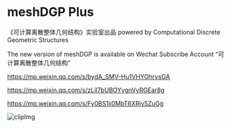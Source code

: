 # meshDGP Plus
《可计算离散整体几何结构》实验室出品 powered by Computational Discrete Geometric Structures

The new version of meshDGP is available on Wechat Subscribe Account “可计算离散整体几何结构”

https://mp.weixin.qq.com/s/bydA_SMV-Hu1VHYOhrvsGA

https://mp.weixin.qq.com/s/zLjl7bUBOYygnVyRGEar8g

https://mp.weixin.qq.com/s/Fy0BS1ii0MbT6XRjy5ZuGg


![clipImg](https://github.com/meshdgp/meshDGP-Plus/assets/12958901/ada81164-526b-4bb6-b853-d18465264dc2)

